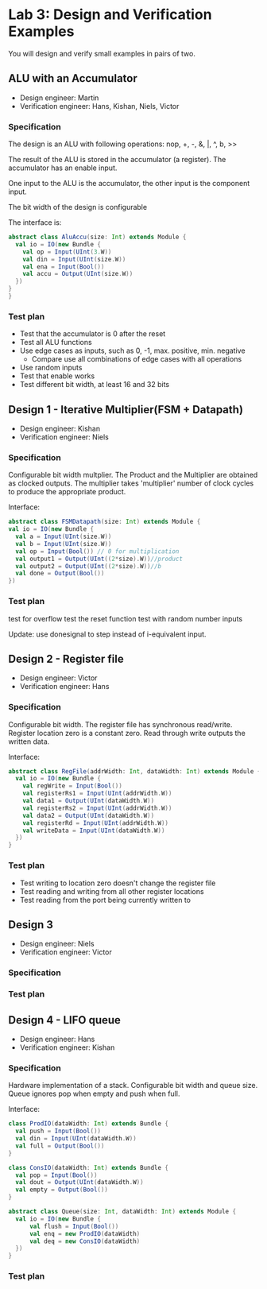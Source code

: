 # Lab 3: Design and Verification Examples

You will design and verify small examples in pairs of two.

## ALU with an Accumulator

 * Design engineer: Martin
 * Verification engineer: Hans, Kishan, Niels, Victor

### Specification

The design is an ALU with following operations: nop, +, -, &, |, ^, b, >>

The result of the ALU is stored in the accumulator (a register).
The accumulator has an enable input.

One input to the ALU is the accumulator, the other input is the component input.

The bit width of the design is configurable

The interface is:

```scala
abstract class AluAccu(size: Int) extends Module {
  val io = IO(new Bundle {
    val op = Input(UInt(3.W))
    val din = Input(UInt(size.W))
    val ena = Input(Bool())
    val accu = Output(UInt(size.W))
  })
}
}
```

### Test plan

 * Test that the accumulator is 0 after the reset
 * Test all ALU functions
 * Use edge cases as inputs, such as 0, -1, max. positive, min. negative
   * Compare use all combinations of edge cases with all operations
 * Use random inputs
 * Test that enable works
 * Test different bit width, at least 16 and 32 bits


## Design 1 - Iterative Multiplier(FSM + Datapath)

 * Design engineer: Kishan
 * Verification engineer: Niels

### Specification
  Configurable bit width multplier.
  The Product and the Multiplier are obtained as clocked outputs.
  The multiplier takes 'multiplier' number of clock cycles to produce the appropriate product.
  
  Interface:
  ```scala
  abstract class FSMDatapath(size: Int) extends Module {
  val io = IO(new Bundle {
    val a = Input(UInt(size.W))
    val b = Input(UInt(size.W))
    val op = Input(Bool()) // 0 for multiplication
    val output1 = Output(UInt((2*size).W))//product
    val output2 = Output(UInt((2*size).W))//b
    val done = Output(Bool())
  })
  ```
### Test plan

test for overflow
test the reset
function test with random number inputs

Update: use donesignal to step instead of i-equivalent input.

## Design 2 - Register file

 * Design engineer: Victor
 * Verification engineer: Hans

### Specification
  Configurable bit width.
  The register file has synchronous read/write.
  Register location zero is a constant zero.
  Read through write outputs the written data.
  
  Interface:
  ```scala
  abstract class RegFile(addrWidth: Int, dataWidth: Int) extends Module {
    val io = IO(new Bundle {
      val regWrite = Input(Bool())
      val registerRs1 = Input(UInt(addrWidth.W))
      val data1 = Output(UInt(dataWidth.W))
      val registerRs2 = Input(UInt(addrWidth.W))
      val data2 = Output(UInt(dataWidth.W))
      val registerRd = Input(UInt(addrWidth.W))
      val writeData = Input(UInt(dataWidth.W))
    })
  }
  ```

### Test plan
 * Test writing to location zero doesn't change the register file
 * Test reading and writing from all other register locations
 * Test reading from the port being currently written to

## Design 3

 * Design engineer: Niels
 * Verification engineer: Victor

### Specification

### Test plan

## Design 4 - LIFO queue

 * Design engineer: Hans
 * Verification engineer: Kishan

### Specification
  Hardware implementation of a stack.
  Configurable bit width and queue size.
  Queue ignores pop when empty and push when full.

  Interface:
  ```scala
  class ProdIO(dataWidth: Int) extends Bundle {
    val push = Input(Bool())
    val din = Input(UInt(dataWidth.W))
    val full = Output(Bool())
  }

  class ConsIO(dataWidth: Int) extends Bundle {
    val pop = Input(Bool())
    val dout = Output(UInt(dataWidth.W))
    val empty = Output(Bool())
  }

  abstract class Queue(size: Int, dataWidth: Int) extends Module {
    val io = IO(new Bundle {
        val flush = Input(Bool())
        val enq = new ProdIO(dataWidth)
        val deq = new ConsIO(dataWidth)
    })
  }
  ```
### Test plan






